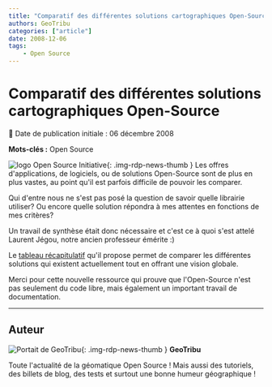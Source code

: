 ```yaml
---
title: "Comparatif des différentes solutions cartographiques Open-Source"
authors: GeoTribu
categories: ["article"]
date: 2008-12-06
tags: 
    - Open Source
---
```


# Comparatif des différentes solutions cartographiques Open-Source

:calendar: Date de publication initiale : 06 décembre 2008

**Mots-clés :** Open Source

![logo Open Source Initiative](https://cdn.geotribu.fr/img/logos-icones/opensource.png){: .img-rdp-news-thumb } Les offres d'applications, de logiciels, ou de solutions Open-Source sont de plus en plus vastes, au point qu'il est parfois difficile de pouvoir les comparer.

Qui d'entre nous ne s'est pas posé la question de savoir quelle librairie utiliser? Ou encore quelle solution répondra à mes attentes en fonctions de mes critères?

Un travail de synthèse était donc nécessaire et c'est ce à quoi s'est attelé Laurent Jégou, notre ancien professeur émérite :)

Le [tableau récapitulatif](http://www.geotests.net/cours/sigma/webmapping/2016/fig10_2016.pdf) qu'il propose permet de comparer les différentes solutions qui existent actuellement tout en offrant une vision globale.

Merci pour cette nouvelle ressource qui prouve que l'Open-Source n'est pas seulement du code libre, mais également un important travail de documentation.

----

## Auteur

![Portait de GeoTribu](https://cdn.geotribu.fr/img/internal/charte/geotribu_logo_64x64.png){: .img-rdp-news-thumb }
**GeoTribu**

Toute l'actualité de la géomatique Open Source ! Mais aussi des tutoriels, des billets de blog, des tests et surtout une bonne humeur géographique !
